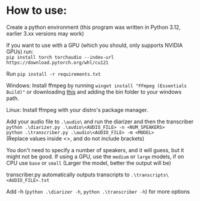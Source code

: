 # How to use:

Create a python environment (this program was written in Python 3.12, earlier 3.xx versions may work)

If you want to use with a GPU (which you should, only supports NVIDIA GPUs) run:  
`pip install torch torchaudio --index-url https://download.pytorch.org/whl/cu121`

Run `pip install -r requirements.txt`

Windows:
Install ffmpeg by running `winget install "FFmpeg (Essentials Build)"`
or downloading [this](https://www.gyan.dev/ffmpeg/builds/ffmpeg-git-essentials.7z) and adding the bin folder to your windows path.

Linux:
Install ffmpeg with your distro's package manager.

Add your audio file to `.\audio\` and run the diarizer and then the transcriber  
`python .\diarizer.py .\audio\<AUDIO_FILE> -n <NUM_SPEAKERS>`  
`python .\transcriber.py .\audio\<AUDIO_FILE> -m <MODEL>`  
(Replace values inside <>, and do not include brackets)

You don't need to specify a number of speakers, and it will guess, but it might not be good.
If using a GPU, use the `medium` or `large` models, if on CPU use `base` or `small` (Larger the model, better the output will be)

transcriber.py automatically outputs transcripts to `.\transcripts\<AUDIO_FILE>.txt`


Add -h (`python .\diarizer -h`, `python .\transcriber -h`) for more options
